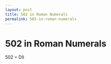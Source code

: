 ```yaml
---
layout: post
title: 502 in Roman Numerals
permalink: 502-in-roman-numerals
---
```


# 502 in Roman Numerals

502 = DII

